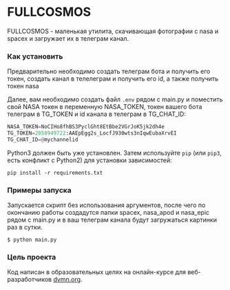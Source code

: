 # FULLCOSMOS

FULLCOSMOS - маленькая утилита, скачивающая фотографии с nasa и spacex и загружает их  в телеграм канал.


### Как установить
Предварительно необходимо создать телеграм бота и получить его токен, создать канал в телелеграм и получить его id, а также получить токен nasa

Далее, вам необходимо создать файл `.env` рядом с main.py и поместить свой NASA токен в переменную NASA_TOKEN, токен вашего бота телеграм в TG_TOKEN и id канала в телеграм в TG_CHAT_ID:
```python
NASA_TOKEN=NoCIHo8fhBS3PyclGht8EtBbe2VGrJoK5jk2dh4e
TG_TOKEN=2058949722:AAEpEgg2s_LocfJ930wts3nIqwEubaXrvEI
TG_CHAT_ID=@mychannelid
```

Python3 должен быть уже установлен. 
Затем используйте `pip` (или `pip3`, есть конфликт с Python2) для установки зависимостей:
```
pip install -r requirements.txt
```


### Примеры запуска

Запускается скрипт без использования аргументов, после чего по окончанию работы создадутся папки spacex, nasa_apod и nasa_epic рядом с main.py и в ваш телеграм канала будут загружаться картинки раз в сутки.

```
$ python main.py
```


### Цель проекта

Код написан в образовательных целях на онлайн-курсе для веб-разработчиков [dvmn.org](https://dvmn.org/).
